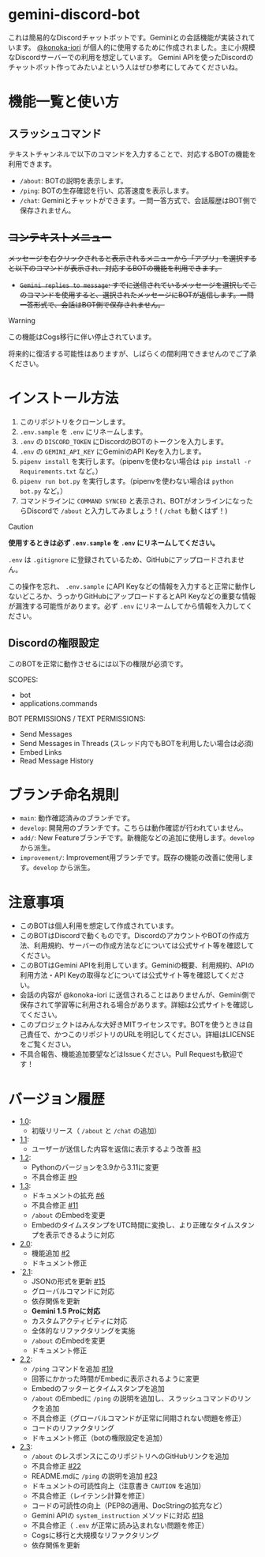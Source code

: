 # gemini-discord-bot

これは簡易的なDiscordチャットボットです。Geminiとの会話機能が実装されています。
[@konoka-iori](https://github.com/konoka-iori) が個人的に使用するために作成されました。主に小規模なDiscordサーバーでの利用を想定しています。
Gemini APIを使ったDiscordのチャットボット作ってみたいよという人はぜひ参考にしてみてくださいね。

# 機能一覧と使い方

## スラッシュコマンド

テキストチャンネルで以下のコマンドを入力することで、対応するBOTの機能を利用できます。

- `/about`: BOTの説明を表示します。
- `/ping`: BOTの生存確認を行い、応答速度を表示します。
- `/chat`: Geminiとチャットができます。一問一答方式で、会話履歴はBOT側で保存されません。

## ~~コンテキストメニュー~~

~~メッセージを右クリックされると表示されるメニューから「アプリ」を選択すると以下のコマンドが表示され、対応するBOTの機能を利用できます。~~

- ~~`Gemini replies to message`: すでに送信されているメッセージを選択してこのコマンドを使用すると、選択されたメッセージにBOTが返信します。一問一答形式で、会話はBOT側で保存されません。~~

> [!WARNING]
> この機能はCogs移行に伴い停止されています。
> 
> 将来的に復活する可能性はありますが、しばらくの間利用できませんのでご了承ください。

# インストール方法

1. このリポジトリをクローンします。
2. `.env.sample` を `.env` にリネームします。
3. `.env` の `DISCORD_TOKEN` にDiscordのBOTのトークンを入力します。
4. `.env` の `GEMINI_API_KEY` にGeminiのAPI Keyを入力します。
5. `pipenv install` を実行します。（pipenvを使わない場合は `pip install -r Requirements.txt` など。）
6. `pipenv run bot.py` を実行します。（pipenvを使わない場合は `python bot.py` など。）
7. コマンドラインに `COMMAND SYNCED` と表示され、BOTがオンラインになったらDiscordで `/about` と入力してみましょう！( `/chat` も動くはず！)

> [!CAUTION]
> **使用するときは必ず `.env.sample` を `.env` にリネームしてください。**
> 
> `.env` は `.gitignore` に登録されているため、GitHubにアップロードされません。
> 
> この操作を忘れ、 `.env.sample` にAPI Keyなどの情報を入力すると正常に動作しないどころか、うっかりGitHubにアップロードするとAPI Keyなどの重要な情報が漏洩する可能性があります。必ず `.env` にリネームしてから情報を入力してください。

## Discordの権限設定

このBOTを正常に動作させるには以下の権限が必須です。

SCOPES:

- bot
- applications.commands

BOT PERMISSIONS / TEXT PERMISSIONS:

- Send Messages
- Send Messages in Threads (スレッド内でもBOTを利用したい場合は必須)
- Embed Links
- Read Message History

# ブランチ命名規則

- `main`: 動作確認済みのブランチです。
- `develop`: 開発用のブランチです。こちらは動作確認が行われていません。
- `add/`: New Featureブランチです。新機能などの追加に使用します。`develop` から派生。
- `improvement/`: Improvement用ブランチです。既存の機能の改善に使用します。`develop` から派生。

# 注意事項

- このBOTは個人利用を想定して作成されています。
- このBOTはDiscordで動くものです。DiscordのアカウントやBOTの作成方法、利用規約、サーバーの作成方法などについては公式サイト等を確認してください。
- このBOTはGemini APIを利用しています。Geminiの概要、利用規約、APIの利用方法・API Keyの取得などについては公式サイト等を確認してください。
- 会話の内容が @konoka-iori に送信されることはありませんが、Gemini側で保存されて学習等に利用される場合があります。詳細は公式サイトを確認してください。
- このプロジェクトはみんな大好きMITライセンスです。BOTを使うときは自己責任で、かつこのリポジトリのURLを明記してください。詳細はLICENSEをご覧ください。
- 不具合報告、機能追加要望などはIssueください。Pull Requestも歓迎です！

# バージョン履歴

- [1.0](https://github.com/konoka-iori/gemini-discord-bot/pull/1):
  - 初版リリース（ `/about` と `/chat` の追加）
- [1.1](https://github.com/konoka-iori/gemini-discord-bot/pull/7):
  - ユーザーが送信した内容を返信に表示するよう改善 [#3](https://github.com/konoka-iori/gemini-discord-bot/issues/2)
- [1.2](https://github.com/konoka-iori/gemini-discord-bot/pull/10):
  - Pythonのバージョンを3.9から3.11に変更
  - 不具合修正 [#9](https://github.com/konoka-iori/gemini-discord-bot/issues/9)
- [1.3](https://github.com/konoka-iori/gemini-discord-bot/pull/12):
  - ドキュメントの拡充 [#6](https://github.com/konoka-iori/gemini-discord-bot/issues/6)
  - 不具合修正 [#11](https://github.com/konoka-iori/gemini-discord-bot/issues/11)
  - `/about` のEmbedを変更
  - EmbedのタイムスタンプをUTC時間に変換し、より正確なタイムスタンプを表示できるように対応
- [2.0](https://github.com/konoka-iori/gemini-discord-bot/pull/14):
  - 機能追加 [#2](https://github.com/konoka-iori/gemini-discord-bot/issues/2)
  - ドキュメント修正
- `[2.1](https://github.com/konoka-iori/gemini-discord-bot/pull/17):
  - JSONの形式を更新 [#15](https://github.com/konoka-iori/gemini-discord-bot/issues/15)
  - グローバルコマンドに対応
  - 依存関係を更新
  - **Gemini 1.5 Proに対応**
  - カスタムアクティビティに対応
  - 全体的なリファクタリングを実施
  - `/about` のEmbedを変更
  - ドキュメント修正
- [2.2](https://github.com/konoka-iori/gemini-discord-bot/pull/21):
  - `/ping` コマンドを追加 [#19](https://github.com/konoka-iori/gemini-discord-bot/issues/19)
  - 回答にかかった時間がEmbedに表示されるように変更
  - Embedのフッターとタイムスタンプを追加
  - `/about` のEmbedに `/ping` の説明を追加し、スラッシュコマンドのリンクを追加
  - 不具合修正（グローバルコマンドが正常に同期されない問題を修正）
  - コードのリファクタリング
  - ドキュメント修正（botの権限設定を追加）
- [2.3](https://github.com/konoka-iori/gemini-discord-bot/pull/30):
  - `/about` のレスポンスにこのリポジトリへのGitHubリンクを追加
  - 不具合修正 [#22](https://github.com/konoka-iori/gemini-discord-bot/issues/22)
  - README.mdに `/ping` の説明を追加 [#23](https://github.com/konoka-iori/gemini-discord-bot/issues/23)
  - ドキュメントの可読性向上（注意書き `CAUTION` を追加）
  - 不具合修正（レイテンシ計算を修正）
  - コードの可読性の向上（PEP8の適用、DocStringの拡充など）
  - Gemini APIの `system_instruction` メソッドに対応 [#18](https://github.com/konoka-iori/gemini-discord-bot/issues/18)
  - 不具合修正（ `.env` が正常に読み込まれない問題を修正）
  - Cogsに移行と大規模なリファクタリング
  - 依存関係を更新
